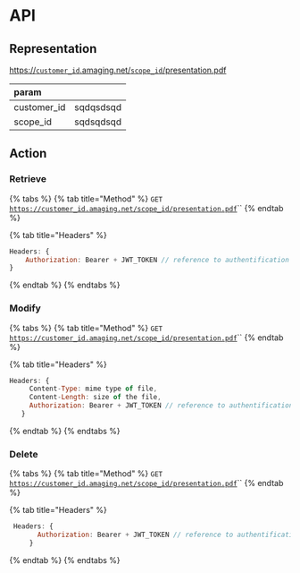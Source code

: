 # API

## Representation

[https://`customer_id`.amaging.net/`scope_id`/presentation.pdf](https://customer_id.amaging.net/scope_id/presentation.pdf)

| param |  |
| :--- | :--- |
| customer\_id | sqdqsdsqd |
| scope\_id | sqdsqdsqd |

## Action

### Retrieve

{% tabs %}
{% tab title="Method" %}
`GET` [`https://customer_id.amaging.net/scope_id/presentation.pdf`](https://customer_id.amaging.net/scope_id/presentation.pdf)\`\`
{% endtab %}

{% tab title="Headers" %}
```javascript
Headers: {
    Authorization: Bearer + JWT_TOKEN // reference to authentification
}
```
{% endtab %}
{% endtabs %}

### Modify

{% tabs %}
{% tab title="Method" %}
`GET` [`https://customer_id.amaging.net/scope_id/presentation.pdf`](https://customer_id.amaging.net/scope_id/presentation.pdf)\`\`
{% endtab %}

{% tab title="Headers" %}
```javascript
Headers: {
     Content-Type: mime type of file,
     Content-Length: size of the file,
     Authorization: Bearer + JWT_TOKEN // reference to authentification
   }
```
{% endtab %}
{% endtabs %}

### Delete

{% tabs %}
{% tab title="Method" %}
`GET` [`https://customer_id.amaging.net/scope_id/presentation.pdf`](https://customer_id.amaging.net/scope_id/presentation.pdf)\`\`
{% endtab %}

{% tab title="Headers" %}
```javascript
 Headers: {
       Authorization: Bearer + JWT_TOKEN // reference to authentification
     }
```
{% endtab %}
{% endtabs %}

